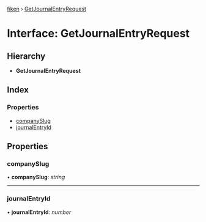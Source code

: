 [fiken](../README.md) › [GetJournalEntryRequest](getjournalentryrequest.md)

# Interface: GetJournalEntryRequest

## Hierarchy

* **GetJournalEntryRequest**

## Index

### Properties

* [companySlug](getjournalentryrequest.md#companyslug)
* [journalEntryId](getjournalentryrequest.md#journalentryid)

## Properties

###  companySlug

• **companySlug**: *string*

___

###  journalEntryId

• **journalEntryId**: *number*
